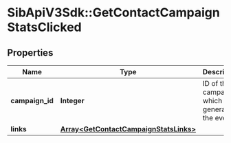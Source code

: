 # SibApiV3Sdk::GetContactCampaignStatsClicked

## Properties
Name | Type | Description | Notes
------------ | ------------- | ------------- | -------------
**campaign_id** | **Integer** | ID of the campaign which generated the event | 
**links** | [**Array&lt;GetContactCampaignStatsLinks&gt;**](GetContactCampaignStatsLinks.md) |  | 


